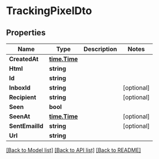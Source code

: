 # TrackingPixelDto

## Properties

Name | Type | Description | Notes
------------ | ------------- | ------------- | -------------
**CreatedAt** | [**time.Time**](time.Time) |  | 
**Html** | **string** |  | 
**Id** | **string** |  | 
**InboxId** | **string** |  | [optional] 
**Recipient** | **string** |  | [optional] 
**Seen** | **bool** |  | 
**SeenAt** | [**time.Time**](time.Time) |  | [optional] 
**SentEmailId** | **string** |  | [optional] 
**Url** | **string** |  | 

[[Back to Model list]](../README#documentation-for-models) [[Back to API list]](../README#documentation-for-api-endpoints) [[Back to README]](../README)


